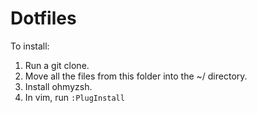 Dotfiles
========

To install:

1. Run a git clone.
1. Move all the files from this folder into the ~/ directory.
1. Install ohmyzsh.
1. In vim, run `:PlugInstall`
